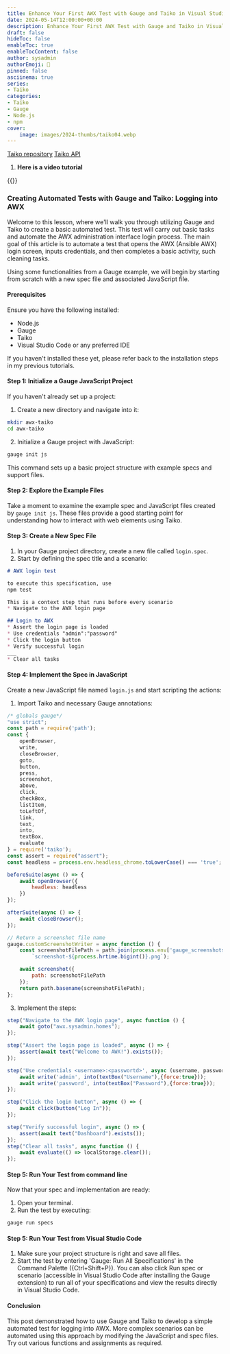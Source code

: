 ```yaml
---
title: Enhance Your First AWX Test with Gauge and Taiko in Visual Studio Code
date: 2024-05-14T12:00:00+00:00
description: Enhance Your First AWX Test with Gauge and Taiko in Visual Studio Code
draft: false
hideToc: false
enableToc: true
enableTocContent: false
author: sysadmin
authorEmoji: 🐧
pinned: false
asciinema: true
series:
- Taiko
categories:
- Taiko
- Gauge
- Node.js
- npm
cover:
    image: images/2024-thumbs/taiko04.webp
---
```


[Taiko repository](https://github.com/getgauge/taiko)
[Taiko API](https://docs.taiko.dev/)

1. **Here is a video tutorial**

{{<youtube FdoGmHA4tEQ>}}


### **Creating Automated Tests with Gauge and Taiko: Logging into AWX**

Welcome to this lesson, where we'll walk you through utilizing Gauge and Taiko to create a basic automated test. This test will carry out basic tasks and automate the AWX administration interface login process. The main goal of this article is to automate a test that opens the AWX (Ansible AWX) login screen, inputs credentials, and then completes a basic activity, such cleaning tasks. 

Using some functionalities from a Gauge example, we will begin by starting from scratch with a new spec file and associated JavaScript file.

#### **Prerequisites**

Ensure you have the following installed:

- Node.js
- Gauge
- Taiko
- Visual Studio Code or any preferred IDE

If you haven't installed these yet, please refer back to the installation steps in my previous tutorials.

#### **Step 1: Initialize a Gauge JavaScript Project**

If you haven't already set up a project:

1. Create a new directory and navigate into it:

```bash
mkdir awx-taiko
cd awx-taiko
```
2. Initialize a Gauge project with JavaScript:

```bash
gauge init js
```

This command sets up a basic project structure with example specs and support files.

#### **Step 2: Explore the Example Files**

Take a moment to examine the example spec and JavaScript files created by `gauge init js`. These files provide a good starting point for understanding how to interact with web elements using Taiko.

#### **Step 3: Create a New Spec File**

1. In your Gauge project directory, create a new file called `login.spec`.
2. Start by defining the spec title and a scenario:

```markdown
# AWX login test

to execute this specification, use
npm test

This is a context step that runs before every scenario
* Navigate to the AWX login page

## Login to AWX
* Assert the login page is loaded
* Use credentials "admin":"password"
* Click the login button
* Verify successful login
___
* Clear all tasks
```

#### **Step 4: Implement the Spec in JavaScript**

Create a new JavaScript file named `login.js` and start scripting the actions:

1. Import Taiko and necessary Gauge annotations:

```javascript
/* globals gauge*/
"use strict";
const path = require('path');
const {
    openBrowser,
    write,
    closeBrowser,
    goto,
    button,
    press,
    screenshot,
    above,
    click,
    checkBox,
    listItem,
    toLeftOf,
    link,
    text,
    into,
    textBox,
    evaluate
} = require('taiko');
const assert = require("assert");
const headless = process.env.headless_chrome.toLowerCase() === 'true';

beforeSuite(async () => {
    await openBrowser({
        headless: headless
    })
});

afterSuite(async () => {
    await closeBrowser();
});

// Return a screenshot file name
gauge.customScreenshotWriter = async function () {
    const screenshotFilePath = path.join(process.env['gauge_screenshots_dir'],
        `screenshot-${process.hrtime.bigint()}.png`);

    await screenshot({
        path: screenshotFilePath
    });
    return path.basename(screenshotFilePath);
};
```

3. Implement the steps:

```javascript
step("Navigate to the AWX login page", async function () {
    await goto("awx.sysadmin.homes");
});

step("Assert the login page is loaded", async () => {
    assert(await text("Welcome to AWX!").exists());
});

step('Use credentials <username>:<passwortd>', async (username, password) => {
    await write('admin', into(textBox("Username"),{force:true}));
    await write('password', into(textBox("Password"),{force:true}));
});

step("Click the login button", async () => {
    await click(button("Log In"));
});

step("Verify successful login", async () => {
    assert(await text("Dashboard").exists());
});
step("Clear all tasks", async function () {
    await evaluate(() => localStorage.clear());
});
```

#### **Step 5: Run Your Test from command line**

Now that your spec and implementation are ready:

1. Open your terminal.
2. Run the test by executing:

```bash
gauge run specs
```

#### **Step 5: Run Your Test from Visual Studio Code**

1. Make sure your project structure is right and save all files.
2. Start the test by entering 'Gauge: Run All Specifications' in the Command Palette ({Ctrl+Shift+P}). You can also click Run spec or scenario (accessible in Visual Studio Code after installing the Gauge extension) to run all of your specifications and view the results directly in Visual Studio Code.

#### **Conclusion**

This post demonstrated how to use Gauge and Taiko to develop a simple automated test for logging into AWX. More complex scenarios can be automated using this approach by modifying the JavaScript and spec files. Try out various functions and assignments as required.